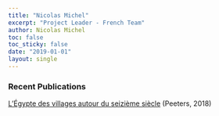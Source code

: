 ```yaml
---
title: "Nicolas Michel"
excerpt: "Project Leader - French Team"
author: Nicolas Michel
toc: false
toc_sticky: false
date: "2019-01-01"
layout: single
---
```


### Recent Publications
<a href="https://www.peeters-leuven.be/detail.php?search_key=9789042934795&series_number_str=23&lang=en">L’Égypte des villages autour du seizième siècle</a> (Peeters, 2018)
